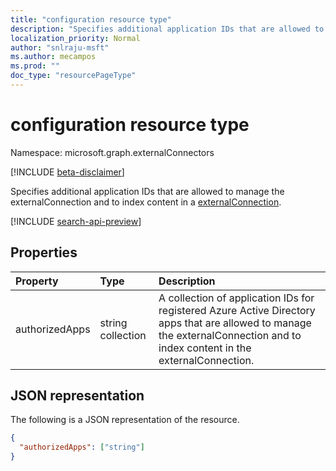 ```yaml
---
title: "configuration resource type"
description: "Specifies additional application IDs that are allowed to manage the externalConnection and to index content in a externalConnection."
localization_priority: Normal
author: "snlraju-msft"
ms.author: mecampos
ms.prod: ""
doc_type: "resourcePageType"
---
```


# configuration resource type

Namespace: microsoft.graph.externalConnectors

[!INCLUDE [beta-disclaimer](../../includes/beta-disclaimer.md)]

Specifies additional application IDs that are allowed to manage the externalConnection and to index content in a [externalConnection](../resources/externalconnection.md).

[!INCLUDE [search-api-preview](../../includes/search-api-preview-signup.md)]

## Properties

| Property       | Type              | Description |
|:---------------|:------------------|:------------|
| authorizedApps | string collection | A collection of application IDs for registered Azure Active Directory apps that are allowed to manage the externalConnection and to index content in the externalConnection. |

## JSON representation

The following is a JSON representation of the resource.

<!-- {
  "blockType": "resource",
  "optionalProperties": [

  ],
  "@odata.type": "microsoft.graph.configuration",
  "baseType": null
}-->

```json
{
  "authorizedApps": ["string"]
}
```

<!-- uuid: 16cd6b66-4b1a-43a1-adaf-3a886856ed98
2019-02-04 14:57:30 UTC -->
<!-- {
  "type": "#page.annotation",
  "description": "configuration resource",
  "keywords": "",
  "section": "documentation",
  "tocPath": ""
}-->

